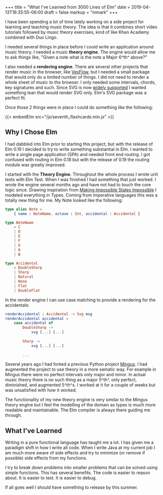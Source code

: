 +++
title = "What I've Learned from 3000 Lines of Elm"
date = 2019-04-13T16:35:55-06:00
draft = false
markup = "mmark"
+++

I have been spending a lot of time lately working on a side project for learning and teaching music theory. The idea is that it combines short video tutorials followed by music theory exercises, kind of like Khan Academy combined with Duo Lingo.

I needed several things in place before I could write an application around music theory. I needed a music **theory engine**. The engine would allow me to ask things like, "Given a note what is the note a Major 6^th^ above?"

I also needed a **rendering engine**. There are several other projects that render music in the browser, like [VexFlow](http://www.vexflow.com/), but I needed a small package that would only do a limited number of things. I did not need to render a whole sheet of music to the browser. I only needed some intervals, chords, key signatures and such. Since SVG is now [widely supported](https://caniuse.com/#search=svg) I wanted something lean that would render SVG only. Elm's SVG package was a perfect fit. 

Once those 2 things were in place I could do something like the following:

{{< embedElm src="/js/seventh_flashcards.min.js" >}}

## Why I Chose Elm

I had dabbled into Elm prior to starting this project, but with the release of Elm 0.19 I decided to try to write something substantial in Elm. I wanted to write a single page application (SPA) and needed front end routing. I got confused with routing in Elm 0.18 but with the release of 0.19 the routing module was greatly improved.

I started with the **Theory Engine**. Throughout the whole process I wrote unit tests with Elm Test. When I was finished I had something that just worked. I wrote the engine several months ago and have not had to touch the core logic since. Drawing inspiration from [Making Impossible States Impossible](https://youtu.be/IcgmSRJHu_8) I modeled everything in Types. Coming from imperative languages this was a totally new thing for me. My Note looked like the following:

```Elm
type alias Note =
    { name : NoteName, octave : Int, accidental : Accidental }

type NoteName
    = C
    | D
    | E
    | F
    | G
    | A
    | B

type Accidental
    = DoubleSharp
    | Sharp
    | Natural
    | None
    | Flat
    | DoubleFlat
```

In the render engine I can use case matching to provide a rendering for the accidentals:

```Elm
renderAccidental : Accidental -> Svg msg
renderAccidental accidental =
    case accidental of
        DoubleSharp ->
            svg [...] [...]
        
        Sharp ->
            svg [...] [...]
        
        ...
```

Several years ago I had forked a previous Python project [Mingus](https://github.com/bspaans/python-mingus). I had augmented the project to use theory in a more sematic way. For example in Mingus there were no perfect intervals only major and minor. In actual music theory there is no such thing as a major 5^th^, only perfect, diminished, and augmented 5^th^s. I worked at it for a couple of weeks but was unsatisfied with how it worked.

The functionality of my new theory engine is very similar to the Mingus theory engine but I feel the modelling of the domain as types is much more readable and maintainable. The Elm compiler is always there guiding me through.



## What I've Learned

Writing in a pure functional language has taught me a lot. I has given me a paradigm shift in how I write all code. When I write Java at my current job I am much more aware of side effects and try to minimize (or remove if possible) side effects from my functions.

I try to break down problems into smaller problems that can be solved using simple functions. This has several benefits. The code is easier to reason about. It is easier to test. It is easier to debug.

If all goes well I should have something to release by this summer.

